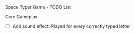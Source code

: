 Space Typer Game - TODO List

Core Gameplay:
- [ ] Add sound effect: Played for every correctly typed letter